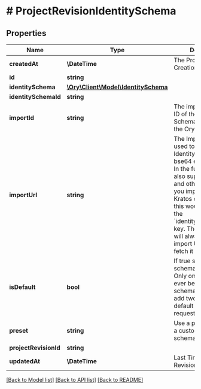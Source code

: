 # # ProjectRevisionIdentitySchema

## Properties

Name | Type | Description | Notes
------------ | ------------- | ------------- | -------------
**createdAt** | **\DateTime** | The Project&#39;s Revision Creation Date | [optional] [readonly]
**id** | **string** |  | [optional]
**identitySchema** | [**\Ory\Client\Model\IdentitySchema**](IdentitySchema.md) |  | [optional]
**identitySchemaId** | **string** |  | [optional]
**importId** | **string** | The imported (named) ID of the Identity Schema referenced in the Ory Kratos config. | [optional]
**importUrl** | **string** | The ImportURL can be used to import an Identity Schema from a bse64 encoded string. In the future, this key also support HTTPS and other sources!  If you import an Ory Kratos configuration, this would be akin to the &#x60;identity.schemas.#.url&#x60; key.  The configuration will always return the import URL when you fetch it from the API. | [optional]
**isDefault** | **bool** | If true sets the default schema for identities  Only one schema can ever be the default schema. If you try to add two schemas with default to true, the request will fail. | [optional]
**preset** | **string** | Use a preset instead of a custom identity schema. | [optional]
**projectRevisionId** | **string** |  | [optional]
**updatedAt** | **\DateTime** | Last Time Project&#39;s Revision was Updated | [optional] [readonly]

[[Back to Model list]](../../README.md#models) [[Back to API list]](../../README.md#endpoints) [[Back to README]](../../README.md)
